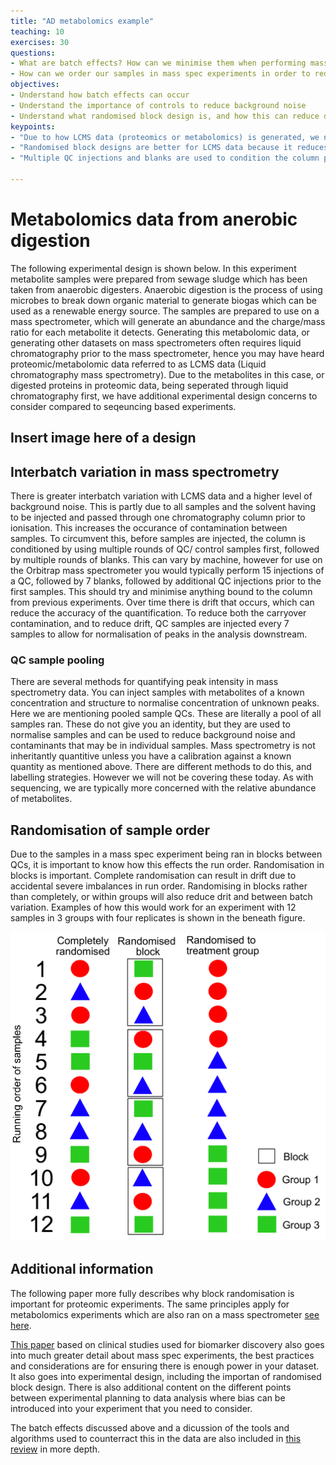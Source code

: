 ```yaml
---
title: "AD metabolomics example"
teaching: 10
exercises: 30
questions:
- What are batch effects? How can we minimise them when performing mass spec experiments?
- How can we order our samples in mass spec experiments in order to reduce biases in the data?
objectives:
- Understand how batch effects can occur   
- Understand the importance of controls to reduce background noise
- Understand what randomised block design is, and how this can reduce downstream analysis problems
keypoints:
- "Due to how LCMS data (proteomics or metabolomics) is generated, we need to consider how our sample running order can be altered to reduce biases in the collected data"
- "Randomised block designs are better for LCMS data because it reduces drift between calibrations. It also reduces the chance of accidental severe imbalances in run order"
- "Multiple QC injections and blanks are used to condition the column prior to the first samplesbeing injected to reduce carryover from previous experiments"

---
```



# Metabolomics data from anerobic digestion

The following experimental design is shown below. In this experiment metabolite samples were prepared from sewage sludge which has been taken from anaerobic digesters. Anaerobic digestion is the process of using microbes to break down organic material to generate biogas which can be used as a renewable energy source. The samples are prepared to use on a mass spectrometer, which will generate an abundance and the charge/mass ratio for each metabolite it detects. Generating this metabolomic data, or generating other datasets on mass spectrometers often requires liquid chromatography prior to the mass spectrometer, hence you may have heard proteomic/metabolomic data referred to as LCMS data (Liquid chromatography mass spectrometry). Due to the metabolites in this case, or digested proteins in proteomic data, being seperated through liquid chromatography first, we have additional experimental design concerns to consider compared to seqeuncing based experiments.


## Insert image here of a design

## Interbatch variation in mass spectrometry

There is greater interbatch variation with LCMS data and a higher level of background noise. This is partly due to all samples and the solvent having to be injected and passed through one chromatography column prior to ionisation. This increases the occurance of contamination between samples. To circumvent this, before samples are injected, the column is conditioned by using multiple rounds of QC/ control samples first, followed by multiple rounds of blanks. This can vary by machine, however for use on the Orbitrap mass spectrometer you would typically perform 15 injections of a QC, followed by 7 blanks, followed by additional QC injections prior to the first samples. This should try and minimise anything bound to the column from previous experiments. Over time there is drift that occurs, which can reduce the accuracy of the quantification. To reduce both the carryover contamination, and to reduce drift, QC samples are injected every 7 samples to allow for normalisation of peaks in the analysis downstream.

### QC sample pooling

There are several methods for quantifying peak intensity in mass spectrometry data. You can inject samples with metabolites of a known concentration and structure to normalise concentration of unknown peaks. Here we are mentioning pooled sample QCs.  These are literally a pool of all samples ran. These do not give you an identity, but they are used to normalise samples and can be used to reduce background noise and contaminants that may be in individual samples. Mass spectrometry is not inheritantly quantitive unless you have a calibration against a known quantity as mentioned above. There are different methods to do this, and labelling strategies. However we will not be covering these today. As with sequencing, we are typically more concerned with the relative abundance of metabolites.

## Randomisation of sample order

Due to the samples in a mass spec experiment being ran in blocks between QCs, it is important to know how this effects the run order. Randomisation in blocks is important. Complete randomisation can result in drift due to accidental severe imbalances in run order. Randomising in blocks rather than completely, or within groups will also reduce drit and between batch variation. Examples of how this would work for an experiment with 12 samples in 3 groups with four replicates is shown in the beneath figure.  

![block_design](../fig/block_design.png)


## Additional information

The following paper more fully describes why block randomisation is important for proteomic experiments. The same principles apply for metabolomics experiments which are also ran on a mass spectrometer [see here](https://pubs.acs.org/doi/10.1021/acs.jproteome.0c00536).

[This paper](https://www.nature.com/articles/s41596-021-00566-6#Sec23) based on clinical studies used for biomarker discovery also goes into much greater detail about mass spec experiments, the best practices and considerations are for ensuring there is enough power in your dataset. It also goes into experimental design, including the importan of randomised block design. There is also additional content on the different points between experimental planning to data analysis where bias can be introduced into your experiment that you need to consider.

The batch effects discussed above and a dicussion of the tools and algorithms used to counterract this in the data are also included in [this review](https://analyticalsciencejournals.onlinelibrary.wiley.com/doi/full/10.1002/mas.21672) in more depth.
